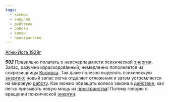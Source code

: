 ```yaml
---
tags:
  - космос
  - энергия
  - действие
  - работа
  - закон
  - пространство
---
```


[Агни-Йога 1929г](/agni/1929)

___592___
Правильно полагать о неисчерпаемости психической [энергии](/tag/#энергия). Запас, разумно израсходованный, немедленно пополняется из сокровищницы [Космоса](/tag/#космос). Так даже полезно выделять психическую [энергию](/tag/#энергия); новый запас легче отделяет отложения и затем устремляется на мировую [работу](/tag/#работа). Как можно обращать колесо закона в [действие](/tag/#действие), как легко призывать новую мощь из [пространства](/tag/#пространство)! Потому говорю о вращении психической [энергии](/tag/#энергия).